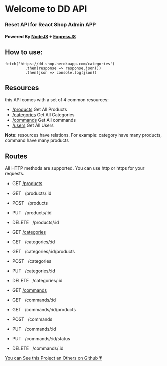 Welcome to DD API
=================

### Reset API for React Shop Admin APP

#### Powered By [NodeJS](https://nodejs.org/en/) + [ExpressJS](https://expressjs.com/)

How to use:
-----------

    fetch('https://dd-shop.herokuapp.com/categories')
             .then(response => response.json())
             .then(json => console.log(json))

Resources
---------

this API comes with a set of 4 common resources:

*   [/products](/products) Get All Products
*   [/categories](/categories) Get All Categories
*   [/commands](#) Get All commands
*   [/users](#) Get All Users

**Note:** resources have relations. For example: category have many products, command have many products

Routes
------

All HTTP methods are supported. You can use http or https for your requests.

*   GET [/products](/products)
*   GET &nbsp;        /products/:id
    
*   POST &nbsp;       /products
    
*   PUT &nbsp;        /products/:id
    
*   DELETE &nbsp;     /products/:id
    
*   GET [/categories](/categories)
*   GET &nbsp;        /categories/:id
    
*   GET &nbsp;        /categories/:id/products
    
*   POST &nbsp;       /categories
    
*   PUT &nbsp;        /categories/:id
    
*   DELETE &nbsp;     /categories/:id
    
*   GET [/commands](/commands)
*   GET &nbsp;        /commands/:id
    
*   GET &nbsp;        /commands/:id/products
    
*   POST &nbsp;       /commands
    
*   PUT &nbsp;        /commands/:id
    
*   PUT &nbsp;        /commands/:id/status
    
*   DELETE &nbsp;     /commands/:id
    

[You can See this Project an Others on Github 💗](https://github.com/medbendadi)
